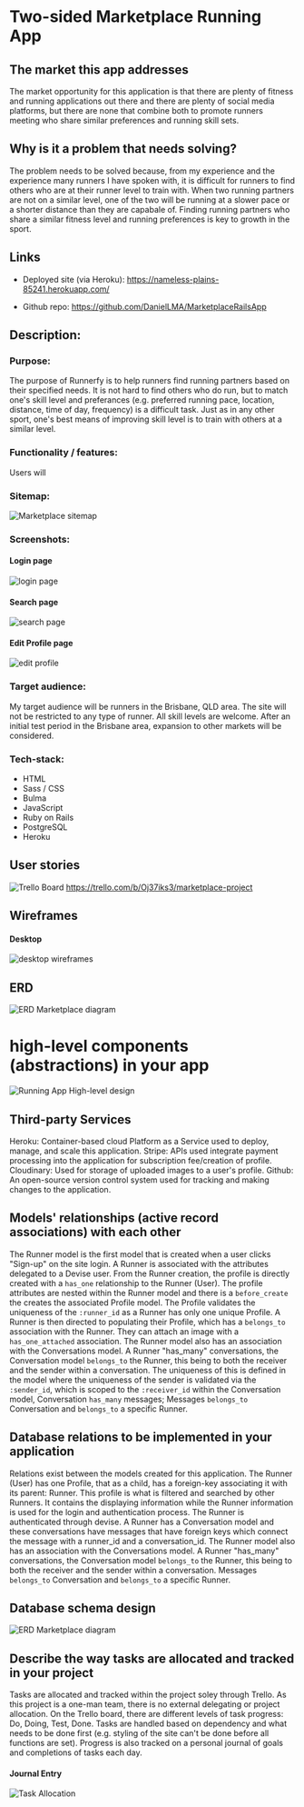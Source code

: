 # Two-sided Marketplace Running App

## The market this app addresses

The market opportunity for this application is that there are plenty of fitness and running applications out there and there are plenty of social media platforms, but there are none that combine both to promote runners meeting who share similar preferences and running skill sets. 

## Why is it a problem that needs solving?

The problem needs to be solved because, from my experience and the experience many runners I have spoken with, it is difficult for runners to find others who are at their runner level to train with. When two running partners are not on a similar level, one of the two will be running at a slower pace or a shorter distance than they are capabale of. Finding running partners who share a similar fitness level and running preferences is key to growth in the sport. 

## Links
    
- Deployed site (via Heroku): https://nameless-plains-85241.herokuapp.com/

- Github repo: https://github.com/DanielLMA/MarketplaceRailsApp

## Description:

### Purpose:

The purpose of Runnerfy is to help runners find running partners based on their specified needs. It is not hard to find others who do run, but to match one's skill level and preferances (e.g. preferred running pace, location, distance, time of day, frequency) is a difficult task. Just as in any other sport, one's best means of improving skill level is to train with others at a similar level. 

### Functionality / features:

Users will 

### Sitemap:

![Marketplace sitemap](docs/runningapp_sitemap.jpg )

### Screenshots:

#### Login page
![login page](docs/login_page.png )

#### Search page
![search page](docs/search_runners.png )

#### Edit Profile page
![edit profile](docs/edit_screen.png )


### Target audience:

My target audience will be runners in the Brisbane, QLD area. The site will not be restricted to any type of runner. All skill levels are welcome. After an initial test period in the Brisbane area, expansion to other markets will be considered. 

### Tech-stack:

- HTML
- Sass / CSS
- Bulma
- JavaScript
- Ruby on Rails
- PostgreSQL
- Heroku

## User stories 

![Trello Board](docs/user_stories.png )
https://trello.com/b/Oj37iks3/marketplace-project


## Wireframes

#### Desktop 
![desktop wireframes](docs/desktop_wireframes.jpg )

## ERD

![ERD Marketplace diagram](docs/ERD_Marketplace_App.jpg )

# high-level components (abstractions) in your app

![Running App High-level design](docs/highlevel_design.jpg )

## Third-party Services 

Heroku: Container-based cloud Platform as a Service used to deploy, manage, and scale this application. 
Stripe: APIs used integrate payment processing into the application for subscription fee/creation of profile. 
Cloudinary: Used for storage of uploaded images to a user's profile. 
Github:  An open-source version control system used for tracking and making changes to the application. 


##  Models' relationships (active record associations) with each other

The Runner model is the first model that is created when a user clicks "Sign-up" on the site login. A Runner is associated with the attributes delegated to a Devise user. From the Runner creation, the profile is directly created with a <code>has_one</code> relationship to the Runner (User). The profile attributes are nested within the Runner model and there is a <code>before_create</code> the creates the associated Profile model. The Profile validates the uniqueness of the <code>:runner_id</code> as a Runner has only one unique Profile. A Runner is then directed to populating their Profile, which has a <code>belongs_to</code> association with the Runner. They can attach an image with a <code>has_one_attached</code> association. The Runner model also has an association with the Conversations model. A Runner "has_many" conversations, the Conversation model <code>belongs_to</code> the Runner, this being to both the receiver and the sender within a conversation. The uniqueness of this is defined in the model where the uniqueness of the sender is validated via the <code>:sender_id</code>, which is scoped to the <code>:receiver_id</code> within the Conversation model, Conversation <code>has_many</code> messages; Messages <code>belongs_to</code> Conversation and <code>belongs_to</code> a specific Runner. 

## Database relations to be implemented in your application

Relations exist between the models created for this application. The Runner (User) has one Profile, that as a child, has a foreign-key associating it with its parent: Runner. This profile is what is filtered and searched by other Runners. It contains the displaying information while the Runner information is used for the login and authentication process. The Runner is authenticated through devise. A Runner has a Conversation model and these conversations have messages that have foreign keys which connect the message with a runner_id and a conversation_id. The Runner model also has an association with the Conversations model. A Runner "has_many" conversations, the Conversation model <code>belongs_to</code> the Runner, this being to both the receiver and the sender within a conversation. Messages <code>belongs_to</code> Conversation and <code>belongs_to</code> a specific Runner. 

## Database schema design

![ERD Marketplace diagram](docs/ERD_Marketplace_App.jpg )

## Describe the way tasks are allocated and tracked in your project

Tasks are allocated and tracked within the project soley through Trello. As this project is a one-man team, there is no external delegating or project allocation. On the Trello board, there are different levels of task progress: Do, Doing, Test, Done. Tasks are handled based on dependency and what needs to be done first (e.g. styling of the site can't be done before all functions are set). Progress is also tracked on a personal journal of goals and completions of tasks each day. 

#### Journal Entry
![Task Allocation](docs/task-allocation.png )


